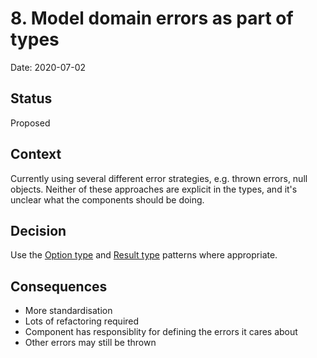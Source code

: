 # 8. Model domain errors as part of types

Date: 2020-07-02

## Status

Proposed

## Context

Currently using several different error strategies, e.g. thrown errors, null objects. Neither of these approaches are 
explicit in the types, and it's unclear what the components should be doing.

## Decision

Use the [Option type] and [Result type] patterns where appropriate.

## Consequences

- More standardisation
- Lots of refactoring required
- Component has responsiblity for defining the errors it cares about
- Other errors may still be thrown

[Option type]: https://en.wikipedia.org/wiki/Option_type
[Result type]: https://en.wikipedia.org/wiki/Result_type
